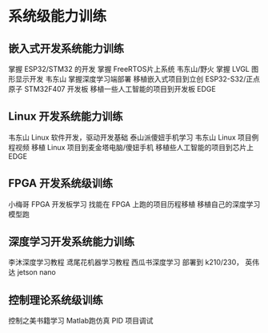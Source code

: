 # 系统级能力训练

## 嵌入式开发系统能力训练
掌握 ESP32/STM32 的开发
掌握 FreeRTOS片上系统 韦东山/野火
掌握 LVGL 图形显示开发 韦东山
掌握深度学习端部署
移植嵌入式项目到立创 ESP32-S32/正点原子 STM32F407 开发板
移植一些人工智能的项目到开发板 EDGE

## Linux 开发系统能力训练 
韦东山 Linux 软件开发，驱动开发基础
泰山派傻妞手机学习
韦东山 Linux 项目例程视频
移植 Linux 项目到麦金塔电脑/傻妞手机
移植些人工智能的项目到芯片上 EDGE

## FPGA 开发系统级训练
小梅哥 FPGA 开发板学习
找能在 FPGA 上跑的项目历程移植
移植自己的深度学习模型跑

## 深度学习开发系统能力训练
李沐深度学习教程
鸢尾花机器学习教程
西瓜书深度学习
部署到 k210/230， 英伟达 jetson nano

## 控制理论系统级训练
控制之美书籍学习
Matlab跑仿真
PID 项目调试